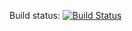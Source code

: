 Build status: [![Build Status](https://travis-ci.org/sanger-pathogens/Bio-HICF-Schema.svg?branch=master)](https://travis-ci.org/sanger-pathogens/Bio-HICF-Schema)